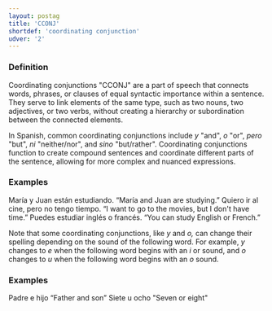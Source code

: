 ```yaml
---
layout: postag
title: 'CCONJ'
shortdef: 'coordinating conjunction'
udver: '2'
---
```


### Definition

Coordinating conjunctions "CCONJ" are a part of speech that connects words, phrases, or clauses of equal syntactic importance within a sentence. They serve to link elements of the same type, such as two nouns, two adjectives, or two verbs, without creating a hierarchy or subordination between the connected elements.

In Spanish, common coordinating conjunctions include _y_ "and", _o_ "or", _pero_ "but", _ni_ "neither/nor", and _sino_ "but/rather". Coordinating conjunctions function to create compound sentences and coordinate different parts of the sentence, allowing for more complex and nuanced expressions.

### Examples

María y Juan están estudiando. “María and Juan are studying.”
Quiero ir al cine, pero no tengo tiempo. “I want to go to the movies, but I don't have time.”
Puedes estudiar inglés o francés. “You can study English or French.”

Note that some coordinating conjunctions, like _y_ and _o,_ can change their spelling depending on the sound of the following word. For example, _y_ changes to _e_ when the following word begins with an _i_ or sound, and _o_ changes to _u_ when the following word begins with an _o_  sound.

### Examples

Padre e hijo “Father and son”
Siete u ocho "Seven or eight"
